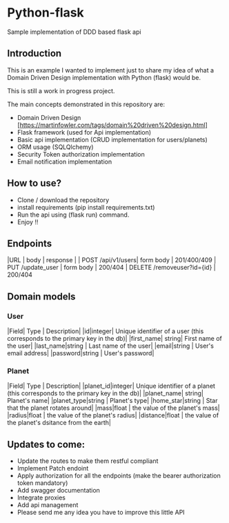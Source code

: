# Python-flask
Sample implementation of DDD based flask api

## Introduction
This is an example I wanted to implement just to share my idea of what a Domain Driven Design implementation with Python (flask) would be. 

This is still a work in progress project. 

The main concepts demonstrated in this repository are:
- Domain Driven Design [https://martinfowler.com/tags/domain%20driven%20design.html]
- Flask framework (used for Api implementation)
- Basic api implementation (CRUD implementation for users/planets)
- ORM usage (SQLQlchemy)
- Security Token authorization implementation 
- Email notification implementation


## How to use?
- Clone / download the repository 
- install requirements (pip install requirements.txt)
- Run the api using (flask run) command. 
- Enjoy !!

## Endpoints
|URL | body | response |
| POST /api/v1/users| form body | 201/400/409
| PUT /update_user | form body | 200/404
| DELETE /removeuser?id={id} | 200/404

## Domain models
### User
|Field| Type | Description|
|id|integer| Unique identifier of a user (this corresponds to the primary key in the db)|
|first_name| string| First name of the user|
|last_name|string | Last name of the user|
|email|string | User's email address|
|password|string | User's password|

### Planet
|Field| Type | Description|
|planet_id|integer| Unique identifier of a planet (this corresponds to the primary key in the db)|
|planet_name| string| Planet's name|
|planet_type|string | Planet's type|
|home_star|string | Star that the planet rotates around|
|mass|float | the value of the planet's mass|
|radius|float | the value of the planet's radius|
|distance|float | the value of the planet's dsitance from the earth|

## Updates to come:
- Update the routes to make them restful compliant
- Implement Patch endoint 
- Apply authorization for all the endpoints (make the bearer authorization token mandatory)
- Add swagger documentation
- Integrate proxies
- Add api management 
- Please send me any idea you have to improve this little API
